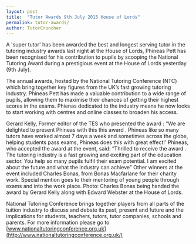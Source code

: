 ```yaml
---
layout: post
title:  "Tutor Awards 9th July 2015 House of Lords"
permalink: tutor-awards/
author: TutorCruncher
---
```

A 'super tutor' has been  awarded  the best and longest serving tutor in the tutoring industry awards 
last night at the House of Lords, Phineas Pett has been recognised for his contribution to pupils by scooping 
the National Tutoring  Award  during a prestigious event at the House of Lords yesterday (9th July).

The annual  awards, hosted by the National Tutoring Conference (NTC) which bring together key figures from the UK’s 
fast growing tutoring industry. Phineas Pett has made a valuable contribution to a wide range of pupils, allowing 
them to maximise their chances of getting their highest scores in the exams. Phienas dedicated to the industry means 
he now looks to start working with centres and online classes to broaden his access.

Gerard Kelly, Former editor of the TES who presented the  award  : "We are
delighted to present Phineas with this this  award  . Phineas like so many
tutors have worked almost 7 days a week and sometimes across the globe,
helping students pass exams, Phineas does this with great effect!' Phineas,
who accepted the  award  at the event, said: “Thrilled to receive the  award
. The tutoring industry is a fast growing and exciting part of the education
sector. You help so many pupils fulfil their exam potential. I am excited
about the future and what the industry can achieve” Other winners at the event
included Charles Bonas, from Bonas Macfarlane for their charity work. Special
mention goes to their mentoring of young people through exams and into the
work place. Photo: Charles Bonas being handed the  award  by Gerard Kelly
along with Edward Webster at the House of Lords.

National Tutoring Conference brings together players from all parts of the
tuition industry to discuss and debate its past, present and future and the
implications for students, teachers, tutors, tutor companies, schools and
parents. For more information please go to 
[www.nationaltutoringconference.org.uk](http://www.nationaltutoringconference.org.uk/)

